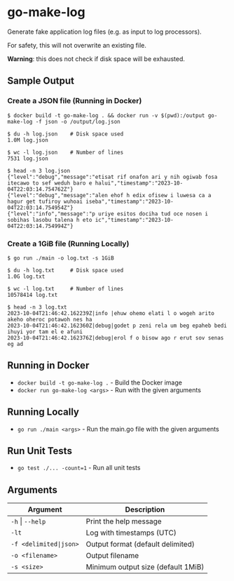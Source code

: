 # go-make-log

Generate fake application log files (e.g. as input to log processors).

For safety, this will not overwrite an existing file.

<b>Warning</b>: this does not check if disk space will be exhausted.

## Sample Output

### Create a JSON file (Running in Docker)

```shell
$ docker build -t go-make-log . && docker run -v $(pwd):/output go-make-log -f json -o /output/log.json
```

```shell
$ du -h log.json    # Disk space used
1.0M log.json
```

```shell
$ wc -l log.json    # Number of lines
7531 log.json
```

```shell
$ head -n 3 log.json
{"level":"debug","message":"etisat rif onafon ari y nih ogiwab fosa itecawo to sef weduh baro e halui","timestamp":"2023-10-04T22:03:14.754762Z"}
{"level":"debug","message":"alen ehof h edix ofisew i luwesa ca a hagur get tufiroy wuhoai iseba","timestamp":"2023-10-04T22:03:14.754954Z"}
{"level":"info","message":"p uriye esitos dociha tud oce nosen i sobihas lasobu talena h eto ic","timestamp":"2023-10-04T22:03:14.754994Z"}
```

### Create a 1GiB file (Running Locally)

```shell
$ go run ./main -o log.txt -s 1GiB
```

```shell
$ du -h log.txt     # Disk space used
1.0G log.txt
```

```shell
$ wc -l log.txt     # Number of lines
10578414 log.txt
```

```shell
$ head -n 3 log.txt
2023-10-04T21:46:42.162239Z|info |ehuw ohemo elati l o wogeh arito akeho oheroc potawoh nes ha
2023-10-04T21:46:42.162360Z|debug|godet p zeni rela um beg epaheb bedi ihuyi yor tam el e afuni
2023-10-04T21:46:42.162376Z|debug|erol f o bisow ago r erut sov senas eg ad
```

## Running in Docker

* `docker build -t go-make-log .` - Build the Docker image
* `docker run go-make-log <args>` - Run with the given arguments

## Running Locally

* `go run ./main <args>` - Run the main.go file with the given arguments

## Run Unit Tests

* `go test ./... -count=1` - Run all unit tests

## Arguments

| Argument               | Description                        |
|------------------------|------------------------------------|
| `-h` \| `--help`       | Print the help message             |
| `-lt`                  | Log with timestamps (UTC)          |
| `-f <delimited\|json>` | Output format (default delimited)  |
| `-o <filename>`        | Output filename                    |
| `-s <size>`            | Minimum output size (default 1MiB) |